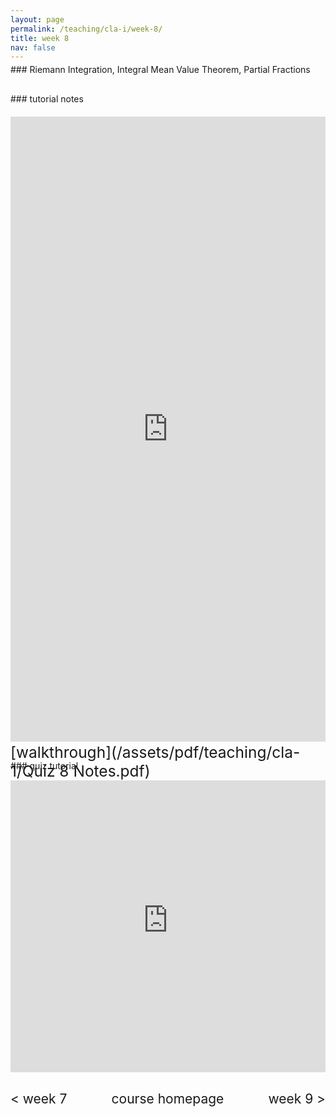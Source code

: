 ```yaml
---
layout: page
permalink: /teaching/cla-i/week-8/
title: week 8
nav: false
---
```

<div style="margin-top: -10px;"></div>
### Riemann Integration, Integral Mean Value Theorem, Partial Fractions

<div style="margin-top: 30px;"></div>
### tutorial notes
<div style="margin-top: 20px;"></div>

<iframe scrolling="auto" 
    src="https://drive.google.com/viewerng/viewer?embedded=true&url=elshenawyom.github.io/assets/pdf/teaching/cla-1/Tutorial 8 - CLA (I).pdf" 
    style="width: 100%; height: 1000px;" 
    frameborder="0">
</iframe>

<div style="margin-top: 30px;"></div>
### quiz tutorial
<div style="margin-top: -45px;"></div>
<span style="float:right; font-size: 1.75em;">  [walkthrough](/assets/pdf/teaching/cla-1/Quiz 8 Notes.pdf)</span>
<br> 
<div style="margin-top: 30px;"></div>

<iframe 
    class="rounded z-depth-1" 
    zoomable="true" 
    style="width: 100%; height: 350pt;" 
    src="https://www.youtube-nocookie.com/embed/videoseries?si=mFeE9VHNMmCNq74Y&amp;list=PL5nC3GggzQpNnPYoZ_nZ5RZtSsRmqsFIJ" 
    title="YouTube video player" 
    frameborder="0" 
    allow="accelerometer; autoplay; clipboard-write; encrypted-media; gyroscope; picture-in-picture; web-share" 
    referrerpolicy="strict-origin-when-cross-origin" 
    allowfullscreen>
</iframe>


<div style="margin-top: 30px;"></div>
<div style="display: flex; justify-content: space-between; align-items: center;">
  <a href="/teaching/cla-i/week-7/" style="font-size: 1.5em; text-decoration: none;"> < week 7</a>
  <a href="/teaching/cla-i/" style="font-size: 1.5em; text-decoration: none; text-align: center;"> course homepage </a>
  <a href="/teaching/cla-i/week-9/" style="font-size: 1.5em; text-decoration: none; text-align: right;"> week 9 > </a>
</div>



<br>
<br>

























<!---

#### 8.1
<iframe width="560" height="315" src="https://www.youtube-nocookie.com/embed/a7wM4h_-XNg?si=cLYb6G3GePsvT3EX" title="YouTube video player" frameborder="0" allow="accelerometer; autoplay; clipboard-write; encrypted-media; gyroscope; picture-in-picture; web-share" referrerpolicy="strict-origin-when-cross-origin" allowfullscreen></iframe>
<br>

#### 8.2
<iframe width="560" height="315" src="https://www.youtube-nocookie.com/embed/F5a35_gPw7c?si=WKHZ-p_NcpCEJXh6" title="YouTube video player" frameborder="0" allow="accelerometer; autoplay; clipboard-write; encrypted-media; gyroscope; picture-in-picture; web-share" referrerpolicy="strict-origin-when-cross-origin" allowfullscreen></iframe>
<br>

#### 8.3
<iframe width="560" height="315" src="https://www.youtube-nocookie.com/embed/7ntXL1Lp5aQ?si=Yi5mAQXxzjsM_bUb" title="YouTube video player" frameborder="0" allow="accelerometer; autoplay; clipboard-write; encrypted-media; gyroscope; picture-in-picture; web-share" referrerpolicy="strict-origin-when-cross-origin" allowfullscreen></iframe>
<br>

#### 8.4
<iframe width="560" height="315" src="https://www.youtube-nocookie.com/embed/EzXu60MiNf8?si=ormXW8C3n0PQ26kO" title="YouTube video player" frameborder="0" allow="accelerometer; autoplay; clipboard-write; encrypted-media; gyroscope; picture-in-picture; web-share" referrerpolicy="strict-origin-when-cross-origin" allowfullscreen></iframe>
<br>






























## Quiz 8



<html lang="en">
<head>
  <meta charset="UTF-8">
  <meta name="viewport" content="width=device-width, initial-scale=1.0">
  <title>Interactive Quiz</title>
  <style>
    .btn {
      margin: 5px;
      padding: 5px 10px;
      font-size: 14px;
      border-radius: 20px; /* Rounded edges */
      background-color: #d3d3d3; /* Light grey */
      border: none;
      cursor: pointer;
    }

    .btn:hover {
      background-color: #b3b3b3; /* Slightly darker grey on hover */
    }

    form label {
      font-size: 16px;
      margin-left: 8px;
    }

    form input[type="radio"] {
      margin-left: 5px;
      margin-right: 5px;
      accent-color: #6c757d; /* Grey dot for radio button */
    }

    .feedback {
      margin-top: 10px;
    }

  </style>
</head>
<body>

<div id="quiz-container">

</div>

<script>
  /**
   * Function to generate a multiple-choice question.
   * @param {string} questionTitle - The title of the question (e.g., "Question1").
   * @param {string} questionBody - The question text.
   * @param {Array} choices - Array of choices (4 items).
   * @param {number} correctIndex - Index (0-3) of the correct choice.
   * @param {string} videoUrl - URL of the feedback video for incorrect answers.
   * @param {string} questionId - Unique ID for the question.
   */
  function addQuestion(questionTitle, questionBody, choices, correctIndex, videoUrl, questionId) {
    const container = document.getElementById("quiz-container");

    // Create HTML structure for the question
    const questionHtml = `
      <div id="${questionId}" class="question-block">
        <h3>${questionTitle}</h3>
        <p>${questionBody}</p>
        <form>
          ${choices
            .map(
              (choice, index) => `
          <input type="radio" id="${questionId}-option${index}" name="${questionId}-answer" value="${
                index === correctIndex ? "correct" : "incorrect"
              }">
          <label for="${questionId}-option${index}">${choice}</label><br>`
            )
            .join("")}
        </form>
        <button class="btn check-btn">Check</button>
        <button onclick="resetQuestion('${questionId}', '${questionId}-feedback')" class="btn reset-btn">Reset</button>
        <div id="${questionId}-feedback" class="feedback" style="display: none;">
          <p id="${questionId}-feedback-text"></p>
        </div>
      </div>
    `;

    // Append the question to the container
    container.innerHTML += questionHtml;

    // Add event listener for the Check button after the question is added
    const checkButton = document.querySelector(`#${questionId} .check-btn`);
    checkButton.addEventListener("click", function () {
      checkAnswer(questionId, `${questionId}-feedback`, videoUrl);
    });
  }

  function checkAnswer(questionId, feedbackId, videoUrl) {
    const questionDiv = document.getElementById(questionId);
    const feedbackDiv = document.getElementById(feedbackId);
    const feedbackText = feedbackDiv.querySelector(`#${feedbackId}-text`);

    const selectedOption = questionDiv.querySelector(`input[name="${questionId}-answer"]:checked`);
    if (!selectedOption) {
      alert("Please select an answer before checking.");
      return;
    }

    if (selectedOption.value === "correct") {
      feedbackText.textContent = "Good job :)";
    } else {
      feedbackText.innerHTML = `Try again... <br><br><iframe width="560" height="315" src="${videoUrl}" frameborder="0" allowfullscreen></iframe>`;
    }

    questionDiv.querySelectorAll(`input[name="${questionId}-answer"]`).forEach(input => (input.disabled = true));
    questionDiv.querySelector("button.check-btn").disabled = true;

    feedbackDiv.style.display = "block";
  }

  function resetQuestion(questionId, feedbackId) {
    const questionDiv = document.getElementById(questionId);
    const feedbackDiv = document.getElementById(feedbackId);

    questionDiv.querySelectorAll(`input[name="${questionId}-answer"]`).forEach(input => {
      input.checked = false;
      input.disabled = false;
    });

    questionDiv.querySelector("button.check-btn").disabled = false;

    feedbackDiv.style.display = "none";
    feedbackDiv.querySelector(`#${feedbackId}-text`).textContent = "";
  }

  // Add example questions
  addQuestion(
    "8.1",
    "Compute \\(\\int_0^1 \\frac{1}{x^2 + 14x + 98} dx\\).",
    ["\\(1\\)", "\\(\\frac{1}{28}\\big[\\pi-\\arcsin\\big(\\frac{5}{4}\\big)\\big]\\)", "\\(3\\pi\\)", "\\(\\frac{1}{7}\\big[\\arctan\\big(\\frac{8}{7} - \\frac{\\pi}{4}\\big)\\big]\\)"],
    3,
    "https://www.youtube-nocookie.com/embed/a7wM4h_-XNg?si=Vkr7xX5S3bS9X_3j",
    "8.1"
  );

  addQuestion(
    "8.2",
    "Let \\(P(t)\\) denote the number of bacteria in a sample at time \\(t = 4\\). Initially, \\(P(0) = 100\\) and it increases at a rate \\(\\frac{dP}{dt} = 20e^{3t}\\). What is the population at \\(t = 50\\)?",
    ["\\(P(50) = 8.4 \\times 10^{66}\\)", "\\(P(50) = 9.3 \\times 10^{65}\\)", "\\(P(50) = 3.5 \\times 10^{22}\\)", "\\(P(50) = 2.8 \\times 10^{66}\\)"],
    1,
    "https://www.youtube-nocookie.com/embed/F5a35_gPw7c?si=J6Iu1oIVDuyZIKVL",
    "8.2"
  );
</script>

</body>
</html>

-->


